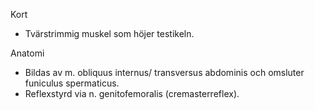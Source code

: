 Kort
- Tvärstrimmig muskel som höjer testikeln.

Anatomi
- Bildas av m. obliquus internus/ transversus abdominis och omsluter funiculus spermaticus.
- Reflexstyrd via n. genitofemoralis (cremasterreflex).
